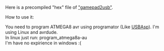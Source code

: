 Here is a precompiled "hex" file of ["gamepad2usb"](https://vk.com/gamepad2usb).

How to use it:

You need to program ATMEGA8 avr using programator (Like [USBAsp](http://www.fischl.de/usbasp/)).
I'm using Linux and avrdude. <br />
In linux just run: program_atmega8a-au <br />
I'm have no expirience in windows :(

